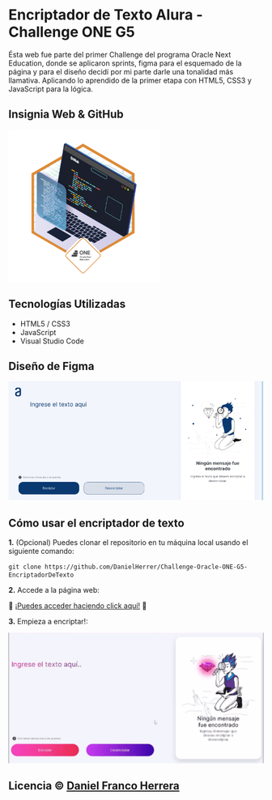 # Encriptador de Texto Alura - Challenge ONE G5

Ésta web fue parte del primer Challenge del programa Oracle Next Education, donde se aplicaron sprints, figma para el esquemado de la página y para el diseño decidí por mi parte darle una tonalidad más llamativa. Aplicando lo aprendido de la primer etapa con HTML5, CSS3 y JavaScript para la lógica.

## Insignia Web & GitHub

<a src="https://d335luupugsy2.cloudfront.net/cms%2Ffiles%2F10224%2F1671210503Prancheta_3.png?utm_campaign=alura_latam_-_challenge_email_projeto_1_esp&utm_medium=email&utm_source=RD+Station"><img src="/01_insignia_js_HTML.png" width="300px" alt="Insignia Obtenido por el Encriptador de Texto"></a>

## Tecnologías Utilizadas

- HTML5 / CSS3
- JavaScript
- Visual Studio Code

## Diseño de Figma

<img src="/01_diseño_figma.jpg" alt="Diseño de Figma" width="800"/>

## Cómo usar el encriptador de texto

<b>1.</b> (Opcional) Puedes clonar el repositorio en tu máquina local usando el siguiente comando:
```
git clone https://github.com/DanielHerrer/Challenge-Oracle-ONE-G5-EncriptadorDeTexto
```
<b>2.</b> Accede a la página web:

🔗 <a href="https://danielherrer.github.io/Challenge-Oracle-ONE-G5-EncriptadorDeTexto/web_AluraEncriptador/" target="_blank" rel="noopener noreferrer">¡Puedes acceder haciendo click aquí!</a> 🔗

<b>3.</b> Empieza a encriptar!:

<img src="demo_encriptador.gif" alt="Demostración de la aplicación" width="600"/>

## Licencia © [Daniel Franco Herrera](https://www.linkedin.com/in/danielfrancoherrera/)
